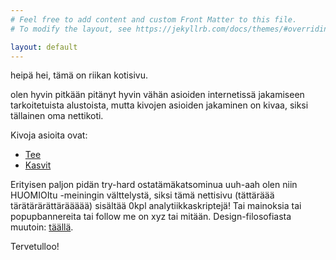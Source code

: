 ```yaml
---
# Feel free to add content and custom Front Matter to this file.
# To modify the layout, see https://jekyllrb.com/docs/themes/#overriding-theme-defaults

layout: default
---
```


heipä hei, tämä on riikan kotisivu.

olen hyvin pitkään pitänyt hyvin vähän asioiden internetissä jakamiseen tarkoitetuista alustoista, mutta kivojen asioiden jakaminen on kivaa, siksi tällainen oma nettikoti.

Kivoja asioita ovat:

* <a href='/kotisivu/teetietokanta/'>Tee</a>
* <a href='/kotisivu/kasvikennel/'>Kasvit</a>

Erityisen paljon pidän try-hard ostatämäkatsominua uuh-aah olen niin HUOMIOItu -meiningin välttelystä, siksi tämä nettisivu (tättäräää tärätärärättäräääää) sisältää 0kpl analytiikkaskriptejä! Tai mainoksia tai popupbannereita tai follow me on xyz tai mitään. Design-filosofiasta muutoin: <a href='https://motherfuckingwebsite.com/'>täällä</a>.

Tervetulloo!
